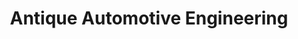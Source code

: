 ---
title: "Antique Automotive Engineering"
url: /denver/antique-automotive-engineering/
shop: car repair
---